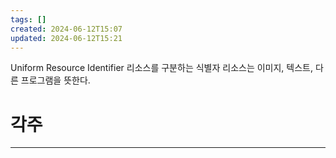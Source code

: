 ```yaml
---
tags: []
created: 2024-06-12T15:07
updated: 2024-06-12T15:21
---
```

Uniform Resource Identifier
리소스를 구분하는 식별자
리소스는 이미지, 텍스트, 다른 프로그램을 뜻한다.

# 각주
---
